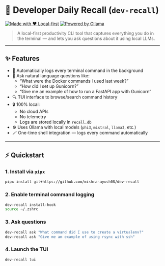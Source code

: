 # 🧠 Developer Daily Recall (`dev-recall`)

[![Made with ❤️ Local-first](https://img.shields.io/badge/made%20with-%E2%9D%A4%EF%B8%8F%20local--first-blue)](https://github.com/mishra-ayush08/dev-recall)
[![Powered by Ollama](https://img.shields.io/badge/Powered%20by-Ollama-green)](https://ollama.com)

> A local-first productivity CLI tool that captures everything you do in the terminal — and lets you ask questions about it using local LLMs.

---

## ✨ Features

- 📝 Automatically logs every terminal command in the background
- 🤖 Ask natural language questions like:
  - “What were the Docker commands I used last week?”
  - “How did I set up Gunicorn?”
  - “Give me an example of how to run a FastAPI app with Gunicorn”
- 🔍 TUI interface to browse/search command history
- 🔒 100% local:
  - No cloud APIs
  - No telemetry
  - Logs are stored locally in `recall.db`
- ⚙️ Uses Ollama with local models (`phi3`, `mistral`, `llama3`, etc.)
- 🪄 One-time shell integration — logs every command automatically

---

## ⚡️ Quickstart

### 1. Install via `pipx`

```bash
pipx install git+https://github.com/mishra-ayush08/dev-recall
```

### 2. Enable terminal command logging
```bash
dev-recall install-hook
source ~/.zshrc
```

### 3. Ask questions
```bash
dev-recall ask "What command did I use to create a virtualenv?"
dev-recall ask "Give me an example of using rsync with ssh"
```

### 4. Launch the TUI
```bash
dev-recall tui
```


